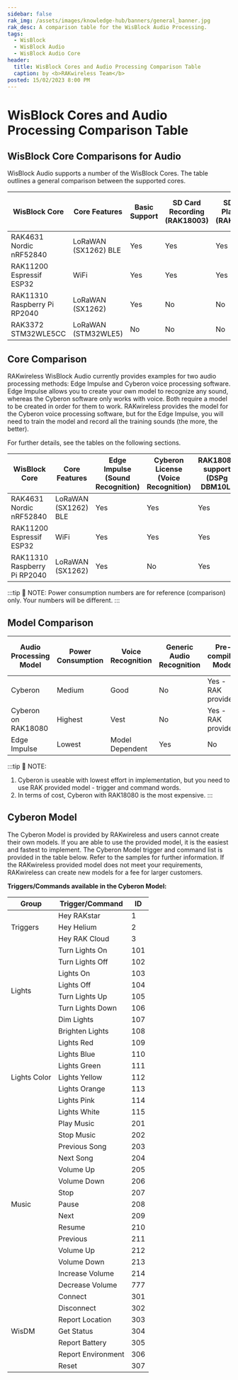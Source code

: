 ```yaml
---
sidebar: false
rak_img: /assets/images/knowledge-hub/banners/general_banner.jpg
rak_desc: A comparison table for the WisBlock Audio Processing.
tags:
  - WisBlock
  - WisBlock Audio
  - WisBlock Audio Core
header:
  title: WisBlock Cores and Audio Processing Comparison Table
  caption: by <b>RAKwireless Team</b>
posted: 15/02/2023 8:00 PM
---
```


# WisBlock Cores and Audio Processing Comparison Table

## WisBlock Core Comparisons for Audio

WisBlock Audio supports a number of the WisBlock Cores. The table outlines a general comparison between the supported cores.

| WisBlock Core                | Core Features        | Basic Support | SD Card Recording (RAK18003) | SD Card Playback (RAK18003) | Edge Impulse (Sound Recognition) | Cyberon License (Voice Recognition) | Power Consumption |
| ---------------------------- | -------------------- | ------------- | ---------------------------- | --------------------------- | -------------------------------- | ----------------------------------- | ----------------- |
| RAK4631 Nordic nRF52840      | LoRaWAN (SX1262) BLE | Yes           | Yes                          | Yes                         | Yes                              | Yes                                 | Middle            |
| RAK11200 Espressif ESP32     | WiFi                 | Yes           | Yes                          | Yes                         | Yes                              | Yes                                 | Highest           |
| RAK11310 Raspberry Pi RP2040 | LoRaWAN (SX1262)     | Yes           | No                           | No                          | Yes                              | No                                  | Lowest            |
| RAK3372 STM32WLE5CC          | LoRaWAN (STM32WLE5)  | No            | No                           | No                          | No                               | No                                  | -                 |

## Core Comparison

RAKwireless WisBlock Audio currently provides examples for two audio processing methods: Edge Impulse and Cyberon voice processing software. Edge Impulse allows you to create your own model to recognize any sound, whereas the Cyberon software only works with voice. Both require a model to be created in order for them to work. RAKwireless provides the model for the Cyberon voice processing software, but for the Edge Impulse, you will need to train the model and record all the training sounds (the more, the better).

For further details, see the tables on the following sections.

| WisBlock Core                | Core Features        | Edge Impulse (Sound Recognition) | Cyberon License (Voice Recognition) | RAK18080 support (DSPg DBM10L) | Power Consumption (Edge Impulse) | Power Consumption (Cyberon)       | Power Consumption (Cyberon - RAK18080) |
| ---------------------------- | -------------------- | -------------------------------- | ----------------------------------- | ------------------------------ | -------------------------------- | --------------------------------- | -------------------------------------- |
| RAK4631 Nordic nRF52840      | LoRaWAN (SX1262) BLE | Yes                              | Yes                                 | Yes                            | 10.76&nbsp;mA (19.7&nbsp;mA max) | 11.2&nbsp;mA (20.6&nbsp;mA max)   | 19.74&nbsp;mA (39.83&nbsp;mA max)      |
| RAK11200 Espressif ESP32     | WiFi                 | Yes                              | Yes                                 | Yes                            | 66.35&nbsp;mA (96.2&nbsp;mA max) | 64.95&nbsp;mA (107.5&nbsp;mA max) | 77.33&nbsp;mA (118.06&nbsp;mA max)     |
| RAK11310 Raspberry Pi RP2040 | LoRaWAN (SX1262)     | Yes                              | No                                  | Yes                            | 29.05&nbsp;mA (39&nbsp;mA max)   | N/A                               | 41.30&nbsp;mA (69.17&nbsp;mA max)      |

:::tip 📝 NOTE:
Power consumption numbers are for reference (comparison) only. Your numbers will be different.
:::

## Model Comparison

| Audio Processing Model | Power Consumption | Voice Recognition | Generic Audio Recognition | Pre-compiled Model | Create Your Own Model | Cost      | Effort | Core Utilization |
| ---------------------- | ----------------- | ----------------- | ------------------------- | ------------------ | --------------------- | --------- | ------ | ---------------- |
| Cyberon                | Medium            | Good              | No                        | Yes - RAK provided | No                    | Yes       | Low    | For testing      |
| Cyberon on RAK18080    | Highest           | Vest              | No                        | Yes - RAK provided | No                    | Yes       | Low    | Low              |
| Edge Impulse           | Lowest            | Model Dependent   | Yes                       | No                 | Yes                   | Free/Paid | High   | For testing      |

:::tip 📝 NOTE:
1. Cyberon is useable with lowest effort in implementation, but you need to use RAK provided model - trigger and command words.
2. In terms of cost, Cyberon with RAK18080 is the most expensive.
:::

## Cyberon Model

The Cyberon Model is provided by RAKwireless and users cannot create their own models. If you are able to use the provided model, it is the easiest and fastest to implement. The Cyberon Model trigger and command list is provided in the table below. Refer to the samples for further information. If the RAKwireless provided model does not meet your requirements, RAKwireless can create new models for a fee for larger customers.

**Triggers/Commands available in the Cyberon Model:**

<table>
  <thead>
  <tr>
    <th>Group</th>
    <th>Trigger/Command</th>
    <th>ID</th>
  </tr>
  </thead>
  <tbody>
      <tr>
        <td rowspan = "3">Triggers</td>
        <td>Hey RAKstar</td>
        <td>1</td>
      </tr>
      <tr>
        <td>Hey Helium</td>
        <td>2</td>
      </tr>
      <tr>
        <td>Hey RAK Cloud</td>
        <td>3</td>
      </tr>
      <tr>
        <td rowspan = "8">Lights</td>
        <td>Turn Lights On</td>
        <td>101</td>
      </tr>
      <tr>
        <td>Turn Lights Off</td>
        <td>102</td>
      </tr>
      <tr>
        <td>Lights On</td>
        <td>103</td>
      </tr>
        <tr>
        <td>Lights Off</td>
        <td>104</td>
      </tr>
        <tr>
        <td>Turn Lights Up</td>
        <td>105</td>
      </tr>
        <tr>
        <td>Turn Lights Down</td>
        <td>106</td>
      </tr>
        <tr>
        <td>Dim Lights</td>
        <td>107</td>
      </tr>
        <tr>
        <td>Brighten Lights</td>
        <td>108</td>
      </tr>
      <tr>
        <td rowspan = "7">Lights Color</td>
        <td>Lights Red</td>
        <td>109</td>
      </tr>
      <tr>
        <td>Lights Blue</td>
        <td>110</td>
      </tr>
      <tr>
        <td>Lights Green</td>
        <td>111</td>
      </tr>
      <tr>
        <td>Lights Yellow</td>
        <td>112</td>
      </tr>
      <tr>
        <td>Lights Orange</td>
        <td>113</td>
      </tr>
      <tr>
        <td>Lights Pink</td>
        <td>114</td>
      </tr>
      <tr>
        <td>Lights White</td>
        <td>115</td>
      </tr>
      <tr>
        <td rowspan = "15">Music</td>
        <td>Play Music</td>
        <td>201</td>
      </tr>
      <tr>
        <td>Stop Music</td>
        <td>202</td>
      </tr>
      <tr>
        <td>Previous Song</td>
        <td>203</td>
      </tr>
      <tr>
        <td>Next Song</td>
        <td>204</td>
      </tr>
      <tr>
        <td>Volume Up</td>
        <td>205</td>
      </tr>
      <tr>
        <td>Volume Down</td>
        <td>206</td>
      </tr>
      <tr>
        <td>Stop</td>
        <td>207</td>
      </tr>
      <tr>
        <td>Pause</td>
        <td>208</td>
      </tr>
      <tr>
        <td>Next</td>
        <td>209</td>
      </tr>
      <tr>
        <td>Resume</td>
        <td>210</td>
      </tr>
      <tr>
        <td>Previous</td>
        <td>211</td>
      </tr>
      <tr>
        <td>Volume Up</td>
        <td>212</td>
      </tr>
      <tr>
        <td>Volume Down</td>
        <td>213</td>
      </tr>
      <tr>
        <td>Increase Volume</td>
        <td>214</td>
      </tr>
      <tr>
        <td>Decrease Volume</td>
        <td>777</td>
      </tr>
      <tr>
        <td rowspan = "7">WisDM</td>
        <td>Connect</td>
        <td>301</td>
      </tr>
      <tr>
        <td>Disconnect</td>
        <td>302</td>
      </tr>
      <tr>
        <td>Report Location</td>
        <td>303</td>
      </tr>
      <tr>
        <td>Get Status</td>
        <td>304</td>
      </tr>
      <tr>
        <td>Report Battery</td>
        <td>305</td>
      </tr>
      <tr>
        <td>Report Environment</td>
        <td>306</td>
      </tr>
      <tr>
        <td>Reset</td>
        <td>307</td>
      </tr>
  </tbody>
</table>
